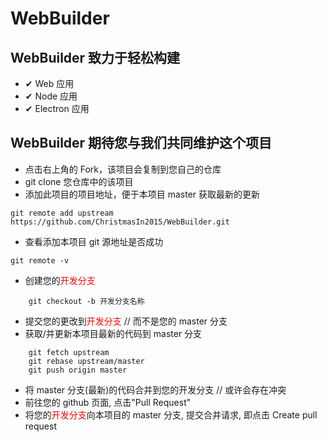 # WebBuilder

## WebBuilder 致力于轻松构建

-   ✔ Web 应用
-   ✔ Node 应用
-   ✔ Electron 应用

## WebBuilder 期待您与我们共同维护这个项目

-   点击右上角的 Fork，该项目会复制到您自己的仓库
-   git clone 您仓库中的该项目
-   添加此项目的项目地址，便于本项目 master 获取最新的更新

```
git remote add upstream https://github.com/ChristmasIn2015/WebBuilder.git
```

-   查看添加本项目 git 源地址是否成功

```
git remote -v
```

-   创建您的<font color="red">开发分支</font>

```
    git checkout -b 开发分支名称
```

-   提交您的更改到<font color="red">开发分支</font> // 而不是您的 master 分支
-   获取/并更新本项目最新的代码到 master 分支

```
    git fetch upstream
    git rebase upstream/master
    git push origin master
```

-   将 master 分支(最新)的代码合并到您的开发分支 // 或许会存在冲突
-   前往您的 github 页面, 点击"Pull Request"
-   将您的<font color="red">开发分支</font>向本项目的 master 分支, 提交合并请求, 即点击 Create pull request
